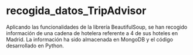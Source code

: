 # recogida_datos_TripAdvisor
Aplicando las funcionalidades de la librería BeautifulSoup, se han recogido información de una cadena de hotelera referente a 4 de sus hoteles en Madrid.
La información ha sido almacenada en MongoDB y el código desarrollado en Python.
